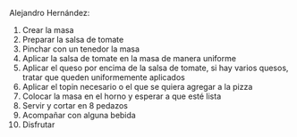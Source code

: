 Alejandro Hernández:
1. Crear la masa
2. Preparar la salsa de tomate
3. Pinchar con un tenedor la masa
4. Aplicar la salsa de tomate en la masa de manera uniforme
5. Aplicar el queso por encima de la salsa de tomate, si hay varios quesos, tratar que queden uniformemente aplicados
6. Aplicar el topin necesario o el que se quiera agregar a la pizza
7. Colocar la masa en el horno y esperar a que esté lista
8. Servir y cortar en 8 pedazos
9. Acompañar con alguna bebida
10. Disfrutar